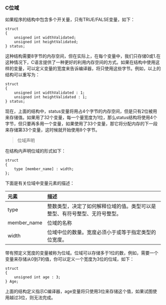 ### C位域

如果程序的结构中包含多个开关量，只有TRUE/FALSE变量，如下：

```
struct
{
	unsigned int widthValidated;
	unsigned int heightValidated;
} status;
```

这种结构需要8字节的内存空间，但在实际上，在每个变量中，我们只存储0或1.在这种情况下，C语言提供了一种更好的利用内存空间的方式。如果在结构中使用这样的变量，可以定义变量的宽度来告诉编译器，将只使用这些字节。例如，以上的结构可以重写为：

```
struct
{
	unsigned int widthValidated : 1;
	unsigned int heightValidated : 1;
} status;
```

现在，上面的结构中，status变量将用占4个字节的内存空间，但是只有2位被用来存储值。如果用了32个变量，每一个量宽度为1位，那么status结构将使用4个字节，但只要再多用一个变量，如果使用了33个变量，那它将分配内存的下一段来存储第33个变量，这时候就开始使用8个字节。


> 位域声明

在结构内声明位域的形式如下：

```
struct
{
	type [member_name] : width;
};
```

下面是有关位域中变量元素的描述：

| 元素        | 描述                                                                      |
| :--         | :--                                                                       |
| type        | 整数类型，决定了如何解释位域的值。类型可以是整型、有符号整型、无符号整型。|
| member_name | 位域的名称                                                                |
| width       | 位域中位的数量。宽度必须小于或等于指定类型的位宽度。                      |


带有预定义宽度的变量被称为位域。位域可以存储多于1位的数，例如，需要一个变量来存储从0到7的值，你可以定义一个宽度为3位的位域，如下：

```
struct
{
	unsigned int age : 3;
} Age;
```

上面的结构定义指示C编译器，age变量将只使用3位来存储这个值，如果试图使用越过3位，则无法完成。
